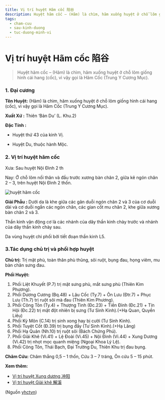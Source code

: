 ```yaml
---
title: Vị trí huyệt Hãm cốc 陷谷
description: Huyệt hãm cốc – (Hãm) là chìm, hãm xuống huyệt ở chỗ lõm giống hình cái hang (cốc), vì vậy gọi là Hãm Cốc (Trung Y Cương Mục).
tags:
  - cham-cuu
  - sau-kinh-duong
  - tuc-duong-minh-vi
---
```


# Vị trí huyệt Hãm cốc 陷谷 

> Huyệt hãm cốc – (Hãm) là chìm, hãm xuống huyệt ở chỗ lõm giống hình cái hang (cốc), vì vậy gọi là Hãm Cốc (Trung Y Cương Mục).

### **1. Đại cương**

**Tên Huyệt:** (Hãm) là chìm, hãm xuống huyệt ở chỗ lõm giống hình cái hang (cốc), vì vậy gọi là Hãm Cốc (Trung Y Cương Mục).

**Xuất Xứ :** Thiên ‘Bản Du’ (L. Khu.2)

**Đặc Tính :**

+ Huyệt thứ 43 của kinh Vị.

+ Huyệt Du, thuộc hành Mộc.

### **2. Vị trí huyệt hãm cốc**

Xưa: Sau huyệt Nội Đình 2 th

Nay: Ở chỗ lõm nối thân và đầu trước xương bàn chân 2, giữa kẽ ngón chân 2 – 3, trên huyệt Nội Đình 2 thốn.

![huyệt hãm cốc](/imgs/yhctvn/huyet-ham-coc-300x169.jpg)

**Giải Phẫu :** Dưới da là khe giữa các gân duỗi ngón chân 2 và 3 của cơ duỗi dài và cơ duỗi ngắn các ngón chân, các gian cốt mu chân 2, khe giữa xương bàn chân 2 và 3.

Thần kinh vận động cơ là các nhánh của dây thần kinh chày trước và nhánh của dây thần kinh chày sau.

Da vùng huyệt chi phối bởi tiết đoạn thần kinh L5.

### **3.Tác dụng chủ trị và phối hợp huyệt**

**Chủ trị:** Trị mặt phù, toàn thân phù thũng, sôi ruột, bụng đau, họng viêm, mu bàn chân sưng đau.

**Phối Huyệt:**

1. Phối Liệt Khuyết (P.7) trị mặt sưng phù, mắt sưng phù (Thiên Kim Phương).
2. Phối Dương Cương (Bq.48) + Lậu Cốc (Ty.7) + Ôn Lưu (Đtr.7) + Phục Lưu (Th.7) trị ruột sôi mà đau (Thiên Kim Phương).
3. Phối Công Tôn (Ty.4) + Thượng Tinh (Đc.23) + Tiền Đỉnh (Đc.21) + Tín Hội (Đc.22) trị mặt đột nhiên bị sưng (Tư Sinh Kinh).(+Hạ Quan, Quyền Liêu)
4. Phối Kỳ Môn (C.14) trị sinh xong hay bị cười (Tư Sinh Kinh).
5. Phối Tuyệt Cốt (Đ.39) trị bụng đầy (Tư Sinh Kinh).(+Hạ Lăng)
6. Phối Hạ Quản (Nh.10) trị ruột sôi (Bách Chứng Phú).
7. Phối Giải Khê (Vi.41) + Lệ Đoài (Vi.45) + Nội Đình (Vi.44) + Xung Dương (Vi.42) trị nhọt mọc quanh miệng (Ngoại Khoa Lý Lệ).
8. Phối Công Tôn, Thái Bạch, Đại Trường Du, Thiên Khu trị đau bụng.

**Châm Cứu:** Châm thẳng 0,5 – 1 thốn, Cứu 3 – 7 tráng, Ôn cứu 5 – 15 phút.

**Xem thêm:**

* [Vị trí huyệt Xung dương 冲阳](/yhctvn/vi-tri-huyet-xung-duong-%e5%86%b2%e9%98%b3/)
* [Vị trí huyệt Giải khê 解溪](/yhctvn/vi-tri-huyet-giai-khe-%e8%a7%a3%e6%ba%aa/)

(Nguồn <a href="https://yhctvn.com/vi-tri-huyet-ham-coc-陷谷/" target="_blank">yhctvn</a>)
